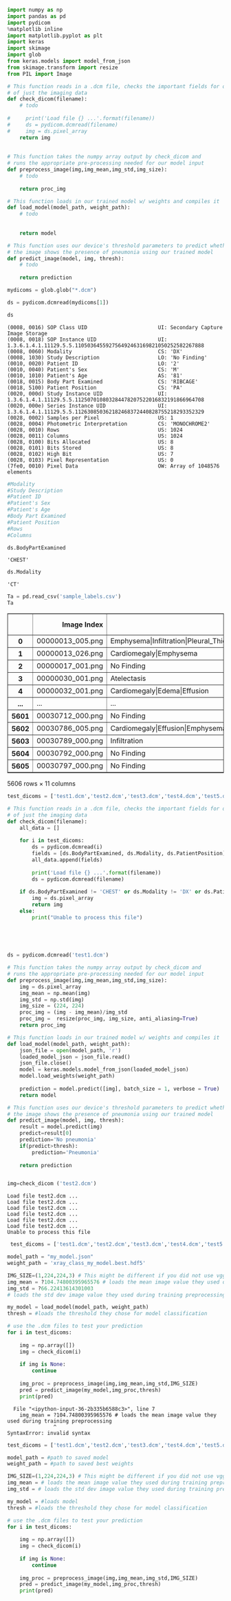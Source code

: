 ```python
import numpy as np
import pandas as pd
import pydicom
%matplotlib inline
import matplotlib.pyplot as plt
import keras 
import skimage
import glob
from keras.models import model_from_json
from skimage.transform import resize
from PIL import Image
```


```python
# This function reads in a .dcm file, checks the important fields for our device, and returns a numpy array
# of just the imaging data
def check_dicom(filename): 
    # todo
    
#     print('Load file {} ...'.format(filename))
#     ds = pydicom.dcmread(filename)       
#     img = ds.pixel_array
    return img
    
    
# This function takes the numpy array output by check_dicom and 
# runs the appropriate pre-processing needed for our model input
def preprocess_image(img,img_mean,img_std,img_size): 
    # todo
    
    return proc_img

# This function loads in our trained model w/ weights and compiles it 
def load_model(model_path, weight_path):
    # todo
    
    
    return model

# This function uses our device's threshold parameters to predict whether or not
# the image shows the presence of pneumonia using our trained model
def predict_image(model, img, thresh): 
    # todo    
    
    return prediction 
```


```python
mydicoms = glob.glob("*.dcm")
```


```python
ds = pydicom.dcmread(mydicoms[1])
```


```python
ds
```




    (0008, 0016) SOP Class UID                       UI: Secondary Capture Image Storage
    (0008, 0018) SOP Instance UID                    UI: 1.3.6.1.4.1.11129.5.5.110503645592756492463169821050252582267888
    (0008, 0060) Modality                            CS: 'DX'
    (0008, 1030) Study Description                   LO: 'No Finding'
    (0010, 0020) Patient ID                          LO: '2'
    (0010, 0040) Patient's Sex                       CS: 'M'
    (0010, 1010) Patient's Age                       AS: '81'
    (0018, 0015) Body Part Examined                  CS: 'RIBCAGE'
    (0018, 5100) Patient Position                    CS: 'PA'
    (0020, 000d) Study Instance UID                  UI: 1.3.6.1.4.1.11129.5.5.112507010803284478207522016832191866964708
    (0020, 000e) Series Instance UID                 UI: 1.3.6.1.4.1.11129.5.5.112630850362182468372440828755218293352329
    (0028, 0002) Samples per Pixel                   US: 1
    (0028, 0004) Photometric Interpretation          CS: 'MONOCHROME2'
    (0028, 0010) Rows                                US: 1024
    (0028, 0011) Columns                             US: 1024
    (0028, 0100) Bits Allocated                      US: 8
    (0028, 0101) Bits Stored                         US: 8
    (0028, 0102) High Bit                            US: 7
    (0028, 0103) Pixel Representation                US: 0
    (7fe0, 0010) Pixel Data                          OW: Array of 1048576 elements




```python
#Modality 
#Study Description
#Patient ID
#Patient's Sex
#Patient's Age
#Body Part Examined
#Patient Position
#Rows
#Columns
```


```python
ds.BodyPartExamined
```




    'CHEST'




```python
ds.Modality
```




    'CT'




```python
Ta = pd.read_csv('sample_labels.csv')
Ta
```




<div>
<style scoped>
    .dataframe tbody tr th:only-of-type {
        vertical-align: middle;
    }

    .dataframe tbody tr th {
        vertical-align: top;
    }

    .dataframe thead th {
        text-align: right;
    }
</style>
<table border="1" class="dataframe">
  <thead>
    <tr style="text-align: right;">
      <th></th>
      <th>Image Index</th>
      <th>Finding Labels</th>
      <th>Follow-up #</th>
      <th>Patient ID</th>
      <th>Patient Age</th>
      <th>Patient Gender</th>
      <th>View Position</th>
      <th>OriginalImageWidth</th>
      <th>OriginalImageHeight</th>
      <th>OriginalImagePixelSpacing_x</th>
      <th>OriginalImagePixelSpacing_y</th>
    </tr>
  </thead>
  <tbody>
    <tr>
      <th>0</th>
      <td>00000013_005.png</td>
      <td>Emphysema|Infiltration|Pleural_Thickening|Pneu...</td>
      <td>5</td>
      <td>13</td>
      <td>060Y</td>
      <td>M</td>
      <td>AP</td>
      <td>3056</td>
      <td>2544</td>
      <td>0.139000</td>
      <td>0.139000</td>
    </tr>
    <tr>
      <th>1</th>
      <td>00000013_026.png</td>
      <td>Cardiomegaly|Emphysema</td>
      <td>26</td>
      <td>13</td>
      <td>057Y</td>
      <td>M</td>
      <td>AP</td>
      <td>2500</td>
      <td>2048</td>
      <td>0.168000</td>
      <td>0.168000</td>
    </tr>
    <tr>
      <th>2</th>
      <td>00000017_001.png</td>
      <td>No Finding</td>
      <td>1</td>
      <td>17</td>
      <td>077Y</td>
      <td>M</td>
      <td>AP</td>
      <td>2500</td>
      <td>2048</td>
      <td>0.168000</td>
      <td>0.168000</td>
    </tr>
    <tr>
      <th>3</th>
      <td>00000030_001.png</td>
      <td>Atelectasis</td>
      <td>1</td>
      <td>30</td>
      <td>079Y</td>
      <td>M</td>
      <td>PA</td>
      <td>2992</td>
      <td>2991</td>
      <td>0.143000</td>
      <td>0.143000</td>
    </tr>
    <tr>
      <th>4</th>
      <td>00000032_001.png</td>
      <td>Cardiomegaly|Edema|Effusion</td>
      <td>1</td>
      <td>32</td>
      <td>055Y</td>
      <td>F</td>
      <td>AP</td>
      <td>2500</td>
      <td>2048</td>
      <td>0.168000</td>
      <td>0.168000</td>
    </tr>
    <tr>
      <th>...</th>
      <td>...</td>
      <td>...</td>
      <td>...</td>
      <td>...</td>
      <td>...</td>
      <td>...</td>
      <td>...</td>
      <td>...</td>
      <td>...</td>
      <td>...</td>
      <td>...</td>
    </tr>
    <tr>
      <th>5601</th>
      <td>00030712_000.png</td>
      <td>No Finding</td>
      <td>0</td>
      <td>30712</td>
      <td>058Y</td>
      <td>M</td>
      <td>PA</td>
      <td>2021</td>
      <td>2021</td>
      <td>0.194311</td>
      <td>0.194311</td>
    </tr>
    <tr>
      <th>5602</th>
      <td>00030786_005.png</td>
      <td>Cardiomegaly|Effusion|Emphysema</td>
      <td>5</td>
      <td>30786</td>
      <td>061Y</td>
      <td>F</td>
      <td>AP</td>
      <td>3056</td>
      <td>2544</td>
      <td>0.139000</td>
      <td>0.139000</td>
    </tr>
    <tr>
      <th>5603</th>
      <td>00030789_000.png</td>
      <td>Infiltration</td>
      <td>0</td>
      <td>30789</td>
      <td>052Y</td>
      <td>F</td>
      <td>PA</td>
      <td>2021</td>
      <td>2021</td>
      <td>0.194311</td>
      <td>0.194311</td>
    </tr>
    <tr>
      <th>5604</th>
      <td>00030792_000.png</td>
      <td>No Finding</td>
      <td>0</td>
      <td>30792</td>
      <td>010Y</td>
      <td>F</td>
      <td>PA</td>
      <td>1775</td>
      <td>1712</td>
      <td>0.194311</td>
      <td>0.194311</td>
    </tr>
    <tr>
      <th>5605</th>
      <td>00030797_000.png</td>
      <td>No Finding</td>
      <td>0</td>
      <td>30797</td>
      <td>024Y</td>
      <td>M</td>
      <td>PA</td>
      <td>2021</td>
      <td>2021</td>
      <td>0.194311</td>
      <td>0.194311</td>
    </tr>
  </tbody>
</table>
<p>5606 rows × 11 columns</p>
</div>




```python
test_dicoms = ['test1.dcm','test2.dcm','test3.dcm','test4.dcm','test5.dcm','test6.dcm']
```


```python
# This function reads in a .dcm file, checks the important fields for our device, and returns a numpy array
# of just the imaging data
def check_dicom(filename): 
    all_data = []
    
    for i in test_dicoms:   
        ds = pydicom.dcmread(i)
        fields = [ds.BodyPartExamined, ds.Modality, ds.PatientPosition]
        all_data.append(fields)
    
        print('Load file {} ...'.format(filename))
        ds = pydicom.dcmread(filename)  
    
    if ds.BodyPartExamined != 'CHEST' or ds.Modality != 'DX' or ds.PatientPosition not in ['PA', 'AP'] or int(ds.PatientAge) > 110:
        img = ds.pixel_array       
        return img 
    else:
        print("Unable to process this file")
        
       

    
```


```python
ds = pydicom.dcmread('test1.dcm')
```


```python
# This function takes the numpy array output by check_dicom and 
# runs the appropriate pre-processing needed for our model input
def preprocess_image(img,img_mean,img_std,img_size): 
    img = ds.pixel_array
    img_mean = np.mean(img)
    img_std = np.std(img)
    img_size = (224, 224)
    proc_img = (img - img_mean)/img_std
    proc_img =  resize(proc_img, img_size, anti_aliasing=True)
    return proc_img
```


```python
# This function loads in our trained model w/ weights and compiles it 
def load_model(model_path, weight_path):
    json_file = open(model_path, 'r')
    loaded_model_json = json_file.read()
    json_file.close()
    model = keras.models.model_from_json(loaded_model_json)
    model.load_weights(weight_path)
    
    prediction = model.predict([img], batch_size = 1, verbose = True)
    return model
```


```python
# This function uses our device's threshold parameters to predict whether or not
# the image shows the presence of pneumonia using our trained model
def predict_image(model, img, thresh): 
    result = model.predict(img) 
    predict=result[0]
    prediction='No pneumonia'
    if(predict>thresh):
        prediction='Pneumonia'
        
    return prediction 
```


```python

```


```python
img=check_dicom ('test2.dcm')
```

    Load file test2.dcm ...
    Load file test2.dcm ...
    Load file test2.dcm ...
    Load file test2.dcm ...
    Load file test2.dcm ...
    Load file test2.dcm ...
    Unable to process this file



```python
 test_dicoms = ['test1.dcm','test2.dcm','test3.dcm','test4.dcm','test5.dcm','test6.dcm']

model_path = "my_model.json"
weight_path = 'xray_class_my_model.best.hdf5'

IMG_SIZE=(1,224,224,3) # This might be different if you did not use vgg16
img_mean = ?104.74800395965576 # loads the mean image value they used during training preprocessing
img_std = ?66.22413614301003
# loads the std dev image value they used during training preprocessing

my_model = load_model(model_path, weight_path)
thresh = #loads the threshold they chose for model classification 

# use the .dcm files to test your prediction
for i in test_dicoms:
    
    img = np.array([])
    img = check_dicom(i)
    
    if img is None:
        continue
        
    img_proc = preprocess_image(img,img_mean,img_std,IMG_SIZE)
    pred = predict_image(my_model,img_proc,thresh)
    print(pred)   
```


      File "<ipython-input-36-2b335b6588c3>", line 7
        img_mean = ?104.74800395965576 # loads the mean image value they used during training preprocessing
                   ^
    SyntaxError: invalid syntax




```python
test_dicoms = ['test1.dcm','test2.dcm','test3.dcm','test4.dcm','test5.dcm','test6.dcm']

model_path = #path to saved model
weight_path = #path to saved best weights

IMG_SIZE=(1,224,224,3) # This might be different if you did not use vgg16
img_mean = # loads the mean image value they used during training preprocessing
img_std = # loads the std dev image value they used during training preprocessing

my_model = #loads model
thresh = #loads the threshold they chose for model classification 

# use the .dcm files to test your prediction
for i in test_dicoms:
    
    img = np.array([])
    img = check_dicom(i)
    
    if img is None:
        continue
        
    img_proc = preprocess_image(img,img_mean,img_std,IMG_SIZE)
    pred = predict_image(my_model,img_proc,thresh)
    print(pred)
```
